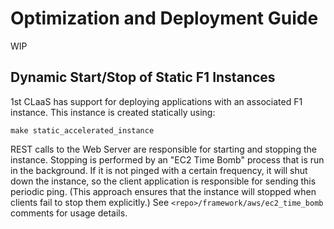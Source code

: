 # Optimization and Deployment Guide

WIP

## Dynamic Start/Stop of Static F1 Instances

1st CLaaS has support for deploying applications with an associated F1 instance. This instance is created statically using:

```
make static_accelerated_instance
```

REST calls to the Web Server are responsible for starting and stopping the instance. Stopping is performed by an "EC2 Time Bomb" process that is run in the background. If it is not pinged with a certain frequency, it will shut down the instance, so the client application is responsible for sending this periodic ping. (This approach ensures that the instance will stopped when clients fail to stop them explicitly.) See `<repo>/framework/aws/ec2_time_bomb` comments for usage details.

